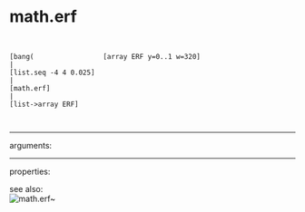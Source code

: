 # math.erf

```


[bang(                 [array ERF y=0..1 w=320]
|
[list.seq -4 4 0.025]
|
[math.erf]
|
[list->array ERF]

            
```
---
arguments:


---
properties:


see also:<br>
![math.erf~]("img/object_math.erf~.png")
